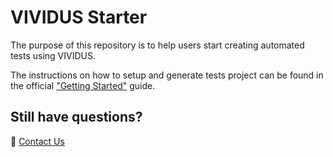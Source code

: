 # VIVIDUS Starter

The purpose of this repository is to help users start creating automated tests using VIVIDUS.

The instructions on how to setup and generate tests project can be found in the official ["Getting Started"](https://docs.vividus.dev/vividus/latest/getting-started.html) guide.

## Still have questions?
:postbox: [Contact Us](https://docs.vividus.dev/vividus/latest/index.html#_contact_us)
